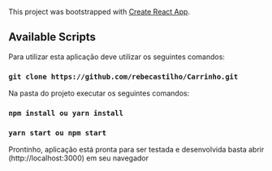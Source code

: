 This project was bootstrapped with [Create React App](https://github.com/facebook/create-react-app).

## Available Scripts
Para utilizar esta aplicação deve utilizar os seguintes comandos:

### `git clone https://github.com/rebecastilho/Carrinho.git`

Na pasta do projeto executar os seguintes comandos:
### `npm install ou yarn install`

### `yarn start ou npm start`

Prontinho, aplicação está pronta para ser testada e desenvolvida basta abrir (http://localhost:3000) em seu navegador 
